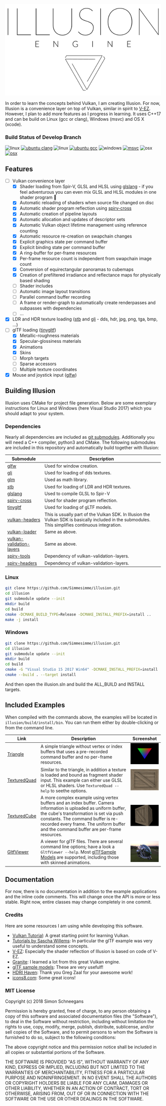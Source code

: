 <p align="center"> 
  <img src ="doc/logo.svg" />
</p>

In order to learn the concepts behind Vulkan, I am creating Illusion. For now, Illusion is a convenience layer on top of Vulkan, similar in spirit to [V-EZ](https://github.com/GPUOpen-LibrariesAndSDKs/V-EZ). However, I plan to add more features as I progress in learning. It uses C++17 and can be build on Linux (gcc or clang), Windows (msvc) and OS X (xcode).

### Build Status of Develop Branch

![linux](https://img.icons8.com/material/20/000000/linux.png)
[![ubuntu clang](https://badges.herokuapp.com/travis/Simmesimme/illusion?branch=develop&label=clang&env=LABEL=LinuxClang)](https://travis-ci.org/Simmesimme/illusion)
![linux](https://img.icons8.com/material/20/000000/linux.png)
[![ubuntu gcc](https://badges.herokuapp.com/travis/Simmesimme/illusion?branch=develop&label=gcc&env=LABEL=LinuxGCC)](https://travis-ci.org/Simmesimme/illusion)
![windows](https://img.icons8.com/ios/20/000000/windows8-filled.png)
[![msvc](https://badges.herokuapp.com/travis/Simmesimme/illusion?branch=develop&label=msvc&env=LABEL=WindowsMSVC)](https://travis-ci.org/Simmesimme/illusion)
![osx](https://img.icons8.com/ios-glyphs/20/000000/mac-client.png)
[![osx](https://badges.herokuapp.com/travis/Simmesimme/illusion?branch=develop&label=clang&env=LABEL=OSX)](https://travis-ci.org/Simmesimme/illusion)

## Features

- [ ] Vulkan convenience layer
  - [x] Shader loading from Spir-V, GLSL and HLSL using [glslang](https://github.com/KhronosGroup/glslang) - if you feel adventurous you can even mix GLSL and HLSL modules in one shader program :grimacing:
  - [x] Automatic reloading of shaders when source file changed on disc
  - [x] Automatic shader program reflection using [spirv-cross](https://github.com/KhronosGroup/SPIRV-Cross)
  - [x] Automatic creation of pipeline layouts
  - [x] Automatic allocation and updates of descriptor sets
  - [x] Automatic Vulkan object lifetime management using reference counting
  - [x] Automatic resource re-creation on swapchain changes
  - [x] Explicit graphics state per command buffer
  - [x] Explicit binding state per command buffer
  - [x] A ring-buffer for per-frame resources
  - [x] Per-frame resource count is independent from swapchain image count
  - [x] Conversion of equirectangular panoramas to cubemaps
  - [x] Creation of prefiltered irradiance and reflectance maps for physically based shading
  - [ ] Shader includes
  - [ ] Automatic image layout transitions
  - [ ] Parallel command buffer recording
  - [ ] A frame or render-graph to automatically create renderpasses and subpasses with dependencies
  - [ ] ...
- [x] LDR and HDR texture loading ([stb](https://github.com/nothings/stb) and [gli](https://github.com/g-truc/gli) - dds, hdr, jpg, png, tga, bmp, ...)
- [ ] glTF loading ([tinygltf](https://github.com/syoyo/tinygltf))
  - [x] Metallic-roughness materials
  - [x] Specular-glossiness materials
  - [x] Animations
  - [x] Skins
  - [ ] Morph targets
  - [ ] Sparse accessors
  - [ ] Multiple texture coordinates
- [x] Mouse and joystick input ([glfw](https://github.com/glfw/glfw))

## Building Illusion

Illusion uses CMake for project file generation. Below are some exemplary instructions for Linux and Windows (here Visual Studio 2017) which you should adapt to your system.

### Dependencies

Nearly all dependencies are included as [git submodules](externals). Additionally you will need a C++ compiler, python3 and CMake. The following submodules are included in this repository and automatically build together with Illusion:

Submodule | Description
----------|------------
[glfw](https://github.com/glfw/glfw) | Used for window creation.
[gli](https://github.com/g-truc/gli) | Used for loading of dds textures.
[glm](https://github.com/g-truc/glm) | Used as math library.
[stb](https://github.com/nothings/stb) | Used for loading of LDR and HDR textures.
[glslang](https://github.com/KhronosGroup/glslang) | Used to compile GLSL to Spir-V
[spirv-cross](https://github.com/KhronosGroup/spirv-cross) | Used for shader program reflection.
[tinygltf](https://github.com/syoyo/tinygltf) | Used for loading of gLTF models.
[vulkan-headers](https://github.com/KhronosGroup/Vulkan-Headers) | This is usually part of the Vulkan SDK. In Illusion the Vulkan SDK is basically included in the submodules. This simplifies continuous integration.
[vulkan-loader](https://github.com/KhronosGroup/Vulkan-Loader) | Same as above.
[vulkan-validation-layers](../../KhronosGroup/Vulkan-ValidationLayers) | Same as above.
[spirv-tools](https://github.com/KhronosGroup/SPIRV-Tools) | Dependency of vulkan-validation-layers.
[spirv-headers](https://github.com/KhronosGroup/SPIRV-Headers) | Dependency of vulkan-validation-layers.

### Linux

```bash
git clone https://github.com/Simmesimme/illusion.git
cd illusion
git submodule update --init
mkdir build
cd build
cmake -DCMAKE_BUILD_TYPE=Release -DCMAKE_INSTALL_PREFIX=install ..
make -j install
```

### Windows

```bash
git clone https://github.com/Simmesimme/illusion.git
cd illusion
git submodule update --init
mkdir build
cd build
cmake -G "Visual Studio 15 2017 Win64" -DCMAKE_INSTALL_PREFIX=install ..
cmake --build . --target install
```

And then open the illusion.sln and build the ALL_BUILD and INSTALL targets.

## Included Examples

When compiled with the commands above, the examples will be located in `illusion/build/install/bin`. You can run them either by double-clicking or from the command line.

Link | Description | Screenshot
-----|-------------|-----------
[Triangle](examples/Triangle) | A simple triangle without vertex or index buffers that uses a pre-recorded command buffer and no per-frame resources. | ![screenshot](examples/Triangle/screenshot.jpg)
[TexturedQuad](examples/TexturedQuad) | Similar to the triangle, in addition a texture is loaded and bound as fragment shader input. This example can either use GLSL or HLSL shaders. Use `TexturedQuad --help` to seethe options. | ![screenshot](examples/TexturedQuad/screenshot.jpg)
[TexturedCube](examples/TexturedCube) | A more complex example using vertex buffers and an index buffer. Camera information is uploaded as uniform buffer, the cube's transformation is set via push constants. The command buffer is re-recorded every frame. The uniform buffer and the command buffer are per-frame resources. | ![screenshot](examples/TexturedCube/screenshot.jpg)
[GltfViewer](examples/GltfViewer) | A viewer for glTF files. There are several command line options; have a look a `GltfViewer --help`. Most [glTFSample Models](https://github.com/KhronosGroup/glTF-Sample-Models/tree/master/2.0) are supported, including those with skinned animations. | ![screenshot](examples/GltfViewer/screenshot.jpg)

## Documentation

For now, there is no documentation in addition to the example applications and the inline code comments. This will change once the API is more or less stable. Right now, entire classes may change completely in one commit.

### Credits

Here are some resources I am using while developing this software.

* [Vulkan Tutorial](https://vulkan-tutorial.com/): A great starting point for learning Vulkan.
* [Tutorials by Sascha Willems](https://github.com/SaschaWillems/Vulkan-glTF-PBR/): In particular the glTF example was very useful to understand some concepts.
* [V-EZ](https://github.com/GPUOpen-LibrariesAndSDKs/V-EZ): Especially the shader reflection of Illusion is based on code of V-EZ.
* [Granite](https://github.com/Themaister/Granite): I learned a lot from this great Vulkan engine. 
* [glTF sample models](https://github.com/KhronosGroup/glTF-Sample-Models/tree/master/2.0): These are very usefulf!
* [HDRI Haven](https://hdrihaven.com): Thank you Greg Zaal for your awesome work!
* [icons8.com](https://icons8.com): Some great icons!

### MIT License

Copyright (c) 2018 Simon Schneegans

Permission is hereby granted, free of charge, to any person obtaining a copy
of this software and associated documentation files (the "Software"), to deal
in the Software without restriction, including without limitation the rights
to use, copy, modify, merge, publish, distribute, sublicense, and/or sell
copies of the Software, and to permit persons to whom the Software is
furnished to do so, subject to the following conditions:

The above copyright notice and this permission notice shall be included in all
copies or substantial portions of the Software.

THE SOFTWARE IS PROVIDED "AS IS", WITHOUT WARRANTY OF ANY KIND, EXPRESS OR
IMPLIED, INCLUDING BUT NOT LIMITED TO THE WARRANTIES OF MERCHANTABILITY,
FITNESS FOR A PARTICULAR PURPOSE AND NONINFRINGEMENT. IN NO EVENT SHALL THE
AUTHORS OR COPYRIGHT HOLDERS BE LIABLE FOR ANY CLAIM, DAMAGES OR OTHER
LIABILITY, WHETHER IN AN ACTION OF CONTRACT, TORT OR OTHERWISE, ARISING FROM,
OUT OF OR IN CONNECTION WITH THE SOFTWARE OR THE USE OR OTHER DEALINGS IN THE
SOFTWARE.
